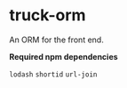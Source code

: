# truck-orm
An ORM for the front end.

**Required npm dependencies**

`lodash` `shortid` `url-join`
